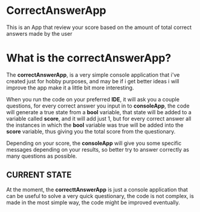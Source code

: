 # CorrectAnswerApp
This is an App that review your score based on the amount of total correct answers made by the user

# What is the correctAnswerApp?
The **correctAnswerApp**, is a very simple console application that i've created just for hobby purposes, and may be if i get better ideas i will improve the app make it a little bit more interesting. 

When you run the code on your preferred **IDE**, it will ask you a couple questions, for every correct answer you input in to **consoleApp**, the code will generate a true state from a **bool** variable, that state will be added to a variable called **score**, and it will add just 1, but for every correct answer all the instances in which the **bool** variable was true will be added into the **score** variable, thus giving you the total score from the questionary.

Depending on your score, the **consoleApp** will give you some specific messages depending on your results, so better try to answer correctly as many questions as possible.

## CURRENT STATE
At the moment, the **correcttAnswerApp** is just a console application that can be useful to solve a very quick questionary, the code is not complex, is made in the most simple way, the code might be improved eventually.
